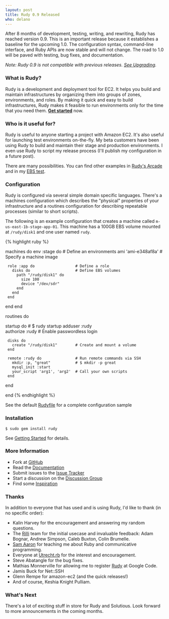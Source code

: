 ```yaml
---
layout: post
title: Rudy 0.9 Released
who: delano
---
```


After 8 months of development, testing, writing, and rewriting, Rudy has reached version 0.9. This is an important release because it establishes a baseline for the upcoming 1.0. The configuration syntax, command-line interface, and Ruby APIs are now stable and will not change. The road to 1.0 will be paved with testing, bug fixes, and documentation.

*Note: Rudy 0.9 is not compatible with previous releases. [See Upgrading](http://wiki.github.com/solutious/rudy/upgrading).*

### What is Rudy? ###

Rudy is a development and deployment tool for EC2. It helps you build and maintain infrastructures by organizing them into groups of zones, environments, and roles. By making it quick and easy to build infrastructures, Rudy makes it feasible to run environments only for the time that you need them. **[Get started](http://solutious.com/projects/rudy/getting-started/)** now.

### Who is it useful for? ###

Rudy is useful to anyone starting a project with Amazon EC2. It's also useful for launching test environments on-the-fly. My beta customers have been using Rudy to build and maintain their stage and production environments. I even use Rudy to script my release process (I'll publish my configuration in a future post). 

There are many possibilities. You can find other examples in [Rudy's Arcade](http://github.com/rudy/arcade) and in my [EBS test](http://github.com/solutious/ebstest). 


### Configuration ###

Rudy is configured via several simple domain specific languages. There's a machines configuration which describes the "physical" properties of your infrastructure and a routines configuration for describing repeatable processes (similar to short scripts).

The following is an example configuration that creates a machine called `m-us-east-1b-stage-app-01`. This machine has a 100GB EBS volume mounted at `/rudy/disk1` and one user named `rudy`.

{% highlight ruby %}
   
 machines do
   env :stage do                   # Define an environments
     ami 'ami-e348af8a'            # Specify a machine image
   
     role :app do                  # Define a role
       disks do                    # Define EBS volumes
         path "/rudy/disk1" do  
           size 100
           device "/dev/sdr"
         end                       
       end
     end

   end 
 end
 
 routines do
 
   startup do                      # $ rudy startup
     adduser :rudy       
     authorize :rudy               # Enable passwordless login
                          
     disks do                   
       create "/rudy/disk1"        # Create and mount a volume 
     end                       
                         
     remote :rudy do               # Run remote commands via SSH
       mkdir :p, "great"           # $ mkdir -p great
       mysql_init :start 
       your_script 'arg1', 'arg2'  # Call your own scripts
     end                          
   end
 
 end
{% endhighlight %}

<span class="graphicSubtext">See the default <a href="http://github.com/solutious/rudy/raw/master/Rudyfile" title="A Rudy configuration file">Rudyfile</a> for a complete configuration sample</span>


### Installation ###

    $ sudo gem install rudy

See [Getting Started](http://solutious.com/projects/rudy/getting-started/) for details.


### More Information ###

* Fork at [GitHub](http://github.com/solutious/rudy)
* Read the [Documentation](http://solutious.com/projects/rudy)
* Submit issues to the [Issue Tracker](http://github.com/solutious/rudy/issues)
* Start a discussion on the [Discussion Group](http://groups.google.com/group/rudy-deployment)
* Find some [Inspiration](http://www.youtube.com/watch?v=CgaiIW5Rzes)


### Thanks ###

In addition to everyone that has used and is using Rudy, I'd like to thank (in no specific order):

* Kalin Harvey for the encouragement and answering my random questions.
* The [Rilli](http://rilli.com/) team for the initial usecase and invaluable feedback: Adam Bognar, Andrew Simpson, Caleb Buxton, Colin Brumelle.
* [Sam Aaron](http://sam.aaron.name) for teaching me about Ruby and communicative programming. 
* Everyone at [Utrecht.rb](http://groups.google.com/group/utrecht-rb) for the interest and encouragement. 
* Steve Abatangle for the bug fixes. 
* Mathias Monnerville	for allowing me to register [Rudy](http://code.google.com/p/rudy/) at Google Code. 
* Jamis Buck for Net::SSH
* Glenn Rempe for amazon-ec2 (and the quick releases!)
* And of course, Keshia Knight Pulliam. 


### What's Next ###

There's a lot of exciting stuff in store for Rudy and Solutious. Look forward to more announcements in the coming months.


